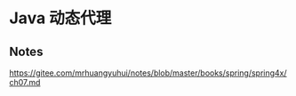 # Java 动态代理

## Notes

<https://gitee.com/mrhuangyuhui/notes/blob/master/books/spring/spring4x/ch07.md>